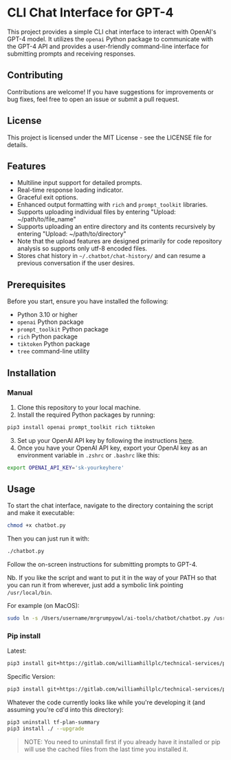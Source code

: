 # CLI Chat Interface for GPT-4

This project provides a simple CLI chat interface to interact with OpenAI's GPT-4 model. It utilizes the `openai` Python package to communicate with the GPT-4 API and provides a user-friendly command-line interface for submitting prompts and receiving responses.

## Contributing

Contributions are welcome! If you have suggestions for improvements or bug fixes, feel free to open an issue or submit a pull request.

## License

This project is licensed under the MIT License - see the LICENSE file for details.

## Features

- Multiline input support for detailed prompts.
- Real-time response loading indicator.
- Graceful exit options.
- Enhanced output formatting with `rich` and `prompt_toolkit` libraries.
- Supports uploading individual files by entering "Upload: ~/path/to/file_name"
- Supports uploading an entire directory and its contents recursively by entering "Upload: ~/path/to/directory"
- Note that the upload features are designed primarily for code repository analysis so supports only utf-8 encoded files.
- Stores chat history in `~/.chatbot/chat-history/` and can resume a previous conversation if the user desires.

## Prerequisites

Before you start, ensure you have installed the following:

- Python 3.10 or higher
- `openai` Python package
- `prompt_toolkit` Python package
- `rich` Python package
- `tiktoken` Python package
- `tree` command-line utility

## Installation

### Manual
<!-- markdownlint-disable MD029-->
1. Clone this repository to your local machine.
2. Install the required Python packages by running:

```bash
pip3 install openai prompt_toolkit rich tiktoken
```

3. Set up your OpenAI API key by following the instructions [here](https://openai.com/api/).
4. Once you have your OpenAI API key, export your OpenAI key as an environment variable in `.zshrc` or `.bashrc` like this:
<!-- markdownlint-enable MD029-->

```bash
export OPENAI_API_KEY='sk-yourkeyhere'
```

## Usage

To start the chat interface, navigate to the directory containing the script and make it executable:

```bash
chmod +x chatbot.py
```

Then you can just run it with:

```bash
./chatbot.py
```

Follow the on-screen instructions for submitting prompts to GPT-4.

Nb. If you like the script and want to put it in the way of your PATH so that you can run it from wherever, just add a symbolic link pointing `/usr/local/bin`.

For example (on MacOS):

```bash
sudo ln -s /Users/username/mrgrumpyowl/ai-tools/chatbot/chatbot.py /usr/local/bin/chatbot
```

### Pip install

Latest:

```bash
pip3 install git+https://gitlab.com/williamhillplc/technical-services/public-cloud/python-packages/tf-plan-summary.git@master --upgrade
```

Specific Version:

```bash
pip3 install git+https://gitlab.com/williamhillplc/technical-services/public-cloud/python-packages/tf-plan-summary.git@1.0.0 --upgrade
```

Whatever the code currently looks like while you're developing it (and assuming you're cd'd into this directory):

```bash
pip3 uninstall tf-plan-summary
pip3 install ./ --upgrade
```

>NOTE: You need to uninstall first if you already have it installed or pip will use the cached files from the last time you installed it.
